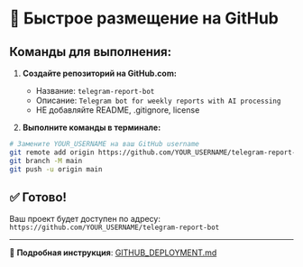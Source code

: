 # 🚀 Быстрое размещение на GitHub

## Команды для выполнения:

1. **Создайте репозиторий на GitHub.com:**
   - Название: `telegram-report-bot`
   - Описание: `Telegram bot for weekly reports with AI processing`
   - НЕ добавляйте README, .gitignore, license

2. **Выполните команды в терминале:**

```bash
# Замените YOUR_USERNAME на ваш GitHub username
git remote add origin https://github.com/YOUR_USERNAME/telegram-report-bot.git
git branch -M main
git push -u origin main
```

## ✅ Готово!

Ваш проект будет доступен по адресу:
`https://github.com/YOUR_USERNAME/telegram-report-bot`

---

📖 **Подробная инструкция**: [GITHUB_DEPLOYMENT.md](GITHUB_DEPLOYMENT.md)